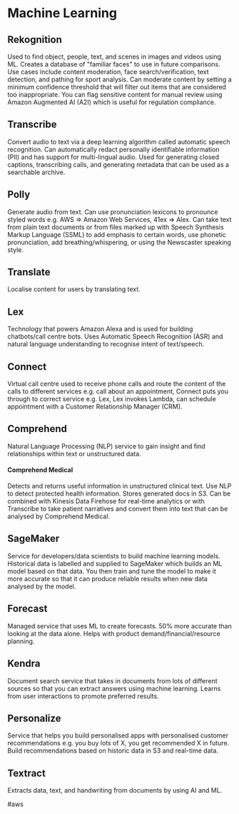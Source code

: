 # Machine Learning
## Rekognition
Used to find object, people, text, and scenes in images and videos using ML.
Creates a database of "familiar faces" to use in future comparisons.
Use cases include content moderation, face search/verification, text detection, and pathing for sport analysis.
Can moderate content by setting a minimum confidence threshold that will filter out items that are considered too inappropriate. You can flag sensitive content for manual review using Amazon Augmented AI (A2I) which is useful for regulation compliance.

## Transcribe
Convert audio to text via a deep learning algorithm called automatic speech recognition.
Can automatically redact personally identifiable information (PII) and has support for multi-lingual audio.
Used for generating closed captions, transcribing calls, and generating metadata that can be used as a searchable archive.

## Polly
Generate audio from text.
Can use pronunciation lexicons to pronounce styled words e.g. AWS => Amazon Web Services, 41ex => Alex.
Can take text from plain text documents or from files marked up with Speech Synthesis Markup Language (SSML) to add emphasis to certain words, use phonetic pronunciation, add breathing/whispering, or using the Newscaster speaking style.

## Translate
Localise content for users by translating text.

## Lex
Technology that powers Amazon Alexa and is used for building chatbots/call centre bots.
Uses Automatic Speech Recognition (ASR) and natural language understanding to recognise intent of text/speech.

## Connect
Virtual call centre used to receive phone calls and route the content of the calls to different services e.g. call about an appointment, Connect puts you through to correct service e.g. Lex, Lex invokes Lambda, can schedule appointment with a Customer Relationship Manager (CRM).

## Comprehend
Natural Language Processing (NLP) service to gain insight and find relationships within text or unstructured data.
#### Comprehend Medical
Detects and returns useful information in unstructured clinical text.
Use NLP to detect protected health information.
Stores generated docs in S3.
Can be combined with Kinesis Data Firehose for real-time analytics or with Transcribe to take patient narratives and convert them into text that can be analysed by Comprehend Medical.

## SageMaker
Service for developers/data scientists to build machine learning models.
Historical data is labelled and supplied to SageMaker which builds an ML model based on that data. You then train and tune the model to make it more accurate so that it can produce reliable results when new data analysed by the model.

## Forecast
Managed service that uses ML to create forecasts.
50% more accurate than looking at the data alone.
Helps with product demand/financial/resource planning.

## Kendra
Document search service that takes in documents from lots of different sources so that you can extract answers using machine learning.
Learns from user interactions to promote preferred results.

## Personalize
Service that helps you build personalised apps with personalised customer recommendations e.g. you buy lots of X, you get recommended X in future.
Build recommendations based on historic data in S3 and real-time data.

## Textract
Extracts data, text, and handwriting from documents by using AI and ML.

#aws